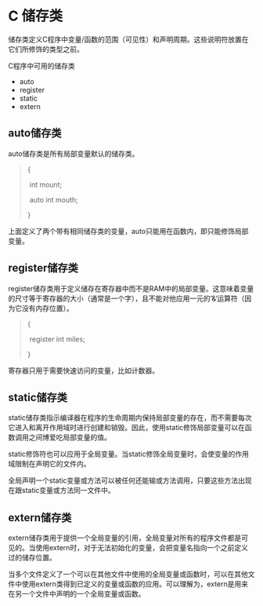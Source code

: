# C 储存类

储存类定义C程序中变量/函数的范围（可见性）和声明周期。这些说明符放置在它们所修饰的类型之前。

C程序中可用的储存类

*   auto
*   register
*   static
*   extern

## auto储存类

auto储存类是所有局部变量默认的储存类。

>   {
>
>   ​	int mount;
>
>   ​	auto int mouth;
>
>   }

上面定义了两个带有相同储存类的变量，auto只能用在函数内，即只能修饰局部变量。

## register储存类

register储存类用于定义储存在寄存器中而不是RAM中的局部变量。这意味着变量的尺寸等于寄存器的大小（通常是一个字），且不能对他应用一元的’&‘运算符（因为它没有内存位置）。

>   {
>
>   ​	register int miles;
>
>   }

寄存器只用于需要快速访问的变量，比如计数器。

## static储存类

static储存类指示编译器在程序的生命周期内保持局部变量的存在，而不需要每次它进入和离开作用域时进行创建和销毁。因此，使用static修饰局部变量可以在函数调用之间博爱吃局部变量的值。

static修饰符也可以应用于全局变量。当static修饰全局变量时，会使变量的作用域限制在声明它的文件内。

全局声明一个static变量或方法可以被任何还能输或方法调用，只要这些方法出现在跟static变量或方法同一文件中。

## extern储存类

extern储存类用于提供一个全局变量的引用，全局变量对所有的程序文件都是可见的。当使用extern时，对于无法初始化的变量，会把变量名指向一个之前定义过的储存位置。

当多个文件定义了一个可以在其他文件中使用的全局变量或函数时，可以在其他文件中使用extern类得到已定义的变量或函数的应用。可以理解为，extern是用来在另一个文件中声明的一个全局变量或函数。